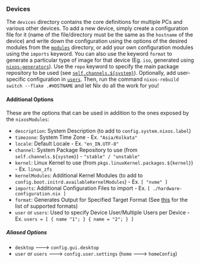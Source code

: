 ### Devices
The `devices` directory contains the core definitions for multiple PCs and various other devices. To add a new device, simply create a configuration file for it (name of the file/directory must be the same as the `hostname` of the device) and write down the configuration using the options of the desired modules from the [`modules`](../modules/README.md) directory, or add your own configuration modules using the `imports` keyword. You can also use the keyword `format` to generate a particular type of image for that device (Eg. `iso`, generated using [`nixos-generators`](https://github.com/nix-community/nixos-generators)). Use the `repo` keyword to specify the main package repository to be used (see [`self.channels.${system}`](../configuration.nix)). Optionally, add user-specific configuration in [`users`](../users/README.md). Then, run the command `nixos-rebuild switch --flake .#HOSTNAME` and let Nix do all the work for you!

#### Additional Options
These are the options that can be used in addition to the ones exposed by the `nixosModules`:

+ `description`: System Description (to add to `config.system.nixos.label`)
+ `timezone`: System Time Zone - Ex. `"Asia/Kolkata"`
+ `locale`: Default Locale - Ex. `"en_IN.UTF-8"`
+ `channel`: System Package Repository to use (from `self.channels.${system}`) - `"stable" / "unstable"`
+ `kernel`: Linux Kernel to use (from `pkgs.linuxKernel.packages.${kernel}`) - Ex. `linux_zfs`
+ `kernelModules`: Additional Kernel Modules (to add to `config.boot.initrd.availableKernelModules`) - Ex. `[ "nvme" ]`
+ `imports`: Additional Configuration Files to import - Ex. `[ ./hardware-configuration.nix ]`
+ `format`: Generates Output for Specified Target Format (See [this](https://github.com/nix-community/nixos-generators#supported-formats) for the list of supported formats)
+ `user` or `users`: Used to specify Device User/Multiple Users per Device - Ex. `users = [ { name "1"; } { name = "2"; } ]`

##### Aliased Options
+ `desktop` ---> `config.gui.desktop`
+ `user` or `users` ---> `config.user.settings` (`home` ---> `homeConfig`)